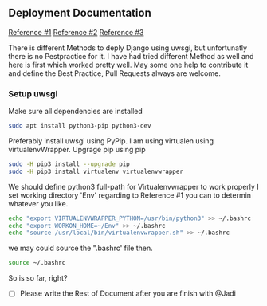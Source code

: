 ## Deployment Documentation

[Reference #1](https://www.digitalocean.com/community/tutorials/how-to-serve-django-applications-with-uwsgi-and-nginx-on-ubuntu-16-04)
[Reference #2](https://docs.nginx.com/nginx/admin-guide/web-server/app-gateway-uwsgi-django/)
[Reference #3 ](https://uwsgi-docs.readthedocs.io/en/latest/WSGIquickstart.html)

There is different Methods to deply Django using uwsgi, but unfortunatly there is no Pestpractice for it.
I have had tried different Method as well and here is first which worked pretty well. May some one help to
contribute it and define the Best Practice, Pull Requests always are welcome.


### Setup uwsgi
Make sure all dependencies are installed
``` sh
sudo apt install python3-pip python3-dev
```
Preferably install uwsgi using PyPip. I am using virtualen using virtualenvWrapper.
Upgrage pip using pip
``` sh
sudo -H pip3 install --upgrade pip
sudo -H pip3 install virtualenv virtualenvwrapper
```
We should define python3 full-path for Virtualenvwrapper to work properly
I set working directory \'Env\' regarding to Reference \#1 you can to determin whatever you like.


``` sh
echo "export VIRTUALENVWRAPPER_PYTHON=/usr/bin/python3" >> ~/.bashrc
echo "export WORKON_HOME=~/Env" >> ~/.bashrc
echo "source /usr/local/bin/virtualenvwrapper.sh" >> ~/.bashrc
```
we may could source the ".bashrc' file then.
``` sh
source ~/.bashrc
```

So is so far, right?
- [ ] Please write the Rest of Document after you are finish with @Jadi
